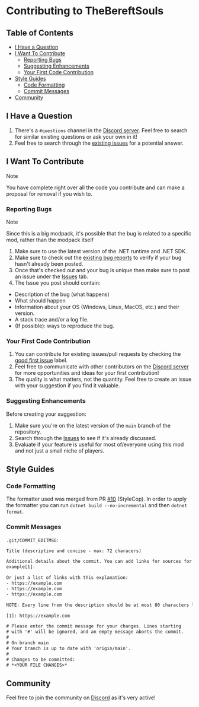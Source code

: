 # Contributing to TheBereftSouls

## Table of Contents

- [I Have a Question](#i-have-a-question)
- [I Want To Contribute](#i-want-to-contribute)
  - [Reporting Bugs](#reporting-bugs)
  - [Suggesting Enhancements](#suggesting-enhancements)
  - [Your First Code Contribution](#your-first-code-contribution)
- [Style Guides](#style-guides)
  - [Code Formatting](#code-formatting)
  - [Commit Messages](#commit-messages)
- [Community](#community)

## I Have a Question

1. There's a `#questions` channel in the
   [Discord server](https://discord.com/invite/nYJfz3jgQy).
   Feel free to search for similar existing questions or ask your own in it!
2. Feel free to search through the
   [existing issues](https://github.com/bromeex/TheBereftSouls/issues)
   for a potential answer.

## I Want To Contribute

> [!NOTE]
> You have complete right over all the code you contribute and can make a
> proposal for removal if you wish to.

### Reporting Bugs

> [!NOTE]
> Since this is a big modpack, it's possible that the bug is related to a
> specific mod, rather than the modpack itself

1. Make sure to use the latest version of the .NET runtime and .NET SDK.
2. Make sure to check out the
   [existing bug reports](https://github.com/bromeex/TheBereftSouls/labels/bug)
   to verify if your bug hasn't already been posted.
3. Once that's checked out and your bug is unique then make sure to post an issue
   under the [Issues](https://github.com/bromeex/TheBereftSouls/issues) tab.
4. The Issue you post should contain:

- Description of the bug (what happens)
- What should happen
- Information about your OS (Windows, Linux, MacOS, etc.) and their version.
- A stack trace and/or a log file.
- (If possible): ways to reproduce the bug.

### Your First Code Contribution

1. You can contribute for existing issues/pull requests by checking the
   [good first issue](https://github.com/bromeex/TheBereftSouls/labels/good%20first%20issue)
   label.
2. Feel free to communicate with other contributors on the
   [Discord server](https://discord.com/invite/nYJfz3jgQy)
   for more opportunities and ideas for your first contribution!
3. The quality is what matters, not the quantity. Feel free to create an issue
   with your suggestion if you find it valuable.

### Suggesting Enhancements

Before creating your suggestion:

1. Make sure you're on the latest version of the `main` branch of the repository.
2. Search through the [Issues](https://github.com/bromeex/TheBereftSouls/issues) to see if it's already discussed.
3. Evaluate if your feature is useful for most of/everyone using this mod and
   not just a small niche of players.

## Style Guides

### Code Formatting

The formatter used was merged from PR
[#10](/pull/10) (StyleCop). In order
to apply the formatter you can run `dotnet build --no-incremental` and then
`dotnet format`.

### Commit Messages

`.git/COMMIT_EDITMSG`:

```txt
Title (descriptive and concise - max: 72 characers)

Additional details about the commit. You can add links for sources for
example[1].

Or just a list of links with this explanation:
- https://example.com
- https://example.com
- https://example.com

NOTE: Every line from the description should be at most 80 characters long.

[1]: https://example.com

# Please enter the commit message for your changes. Lines starting
# with '#' will be ignored, and an empty message aborts the commit.
#
# On branch main
# Your branch is up to date with 'origin/main'.
#
# Changes to be committed:
# *<YOUR FILE CHANGES>*
```

## Community

Feel free to join the community on
[Discord](https://discord.com/invite/nYJfz3jgQy) as it's very active!
